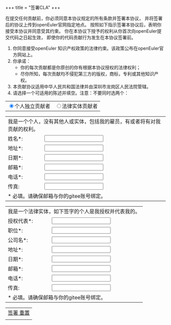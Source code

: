 +++
title = "签署CLA"
+++

<div class="clanote">
<p>
在提交任何贡献前，你必须同意本协议规定的所有条款并签署本协议，
并将签署后的协议上传到openEuler官网指定地点。
按照如下指示签署本协议后，表明你接受本协议并同意受其约束。
你在本协议下授予的权利从你首次向openEuler提交代码之日起生效，
即使你的代码贡献行为发生在本协议签署前。
</p>
<ol>
<li>
你同意接受openEuler 知识产权政策的法律约束。该政策公布在openEuler官方网站上。
</li>
<li>
你承诺：
<ul>
<li>
你的每次贡献都是你原创的你有根据本协议授权的法律权利；
</li>
<li>
尽你所知，每次贡献均不侵犯第三方的版权，商标，专利或其他知识产权。
</li>
</ul>
</li>
<li>
本贡献协议适用中华人民共和国法律并由深圳市龙岗区人民法院管辖。
</li>
<li>
请选择一个可适用的陈述并填空。注意：不要同时选两个：
</li>
</ol>
</div>

<table id="cla-type-table">
    <tr>
        <td>
            <input type="radio" name="cla-type-radio" value="0" checked />个人独立贡献者
        </td>
        <td>
            <input type="radio" name="cla-type-radio" value="1" />法律实体贡献者
        </td>
    </tr>
</table>

<table id="individual-table">
    <tr>
        <td colspan="2">
            我是一个个人，没有其他人或实体，包括我的雇员，有或者将有对我贡献的权利。
        </td>
    </tr>
    <tr>
        <td>
            姓名*:
        </td>
        <td>
            <input type="text" id="individual-name" class = "require" maxlength="100" />
        </td>
    </tr>
    <tr>
        <td>
            地址*:
        </td>
        <td>
            <input type="text" id="individual-address" class = "require" maxlength="100" />
        </td>
    </tr>
    <tr>
        <td>
            日期*:
        </td>
        <td>
            <input type="text" id="individual-date" class = "require" maxlength="100" />
        </td>
    </tr>
    <tr>
        <td>
            邮箱*:
        </td>
        <td>
            <input type="text" id="individual-email" class = "require" maxlength="100" />
        </td>
    </tr>
    <tr>
        <td>
            电话*:
        </td>
        <td>
            <input type="text" id="individual-telephone" class = "require" maxlength="100" />
        </td>
    </tr>
    <tr>
        <td>
            传真:
        </td>
        <td>
            <input type="text" id="individual-fax" maxlength="100" />
        </td>
    </tr>
    <tr>
        <td colspan="2">
            * 必填。请确保邮箱与你的gitee账号绑定。
        </td>
    </tr>
</table>

<table id="legalentity-table">
    <tr>
        <td colspan="2">
            我是一个法律实体，如下签字的个人是我授权并代表我的。
        </td>
    </tr>
    <tr>
        <td>
            授权代表*:
        </td>
        <td>
            <input type="text" id="legalentity-name" class = "require" maxlength="100" />
        </td>
    </tr>
    <tr>
        <td>
            职位*:
        </td>
        <td>
            <input type="text" id="legalentity-title" class = "require" maxlength="100" />
        </td>
    </tr>
    <tr>
        <td>
            公司名*:
        </td>
        <td>
            <input type="text" id="legalentity-corporation" class = "require" maxlength="100" />
        </td>
    </tr>
    <tr>
        <td>
            地址*:
        </td>
        <td>
            <input type="text" id="legalentity-address" class = "require" maxlength="100" />
        </td>
    </tr>
    <tr>
        <td>
            日期*:
        </td>
        <td>
            <input type="text" id="legalentity-date" class = "require" maxlength="100" />
        </td>
    </tr>
    <tr>
        <td>
            邮箱*:
        </td>
        <td>
            <input type="text" id="legalentity-email" class = "require" maxlength="100" />
        </td>
    </tr>
    <tr>
        <td>
            电话*:
        </td>
        <td>
            <input type="text" id="legalentity-telephone" class = "require" maxlength="100" />
        </td>
    </tr>
    <tr>
        <td>
            传真:
        </td>
        <td>
            <input type="text" id="legalentity-fax" maxlength="100" />
        </td>
    </tr>
    <tr>
        <td colspan="2">
            * 必填。请确保邮箱与你的gitee账号绑定。
        </td>
    </tr>
</table>

<table id="cla-table">
    <tr>
        <td>
            <a href="#" id="sign-cla-button" class="btn btn-template-main" posturl="/cla/">
                签署
            </a>
            <a href="#" id="reset-cla-button" class="btn btn-template-main">
                重置
            </a>
        </td>
    </tr>
    <tr>
        <td>
            <label id="tip-cla-label"></label>
        </td>
    </tr>
</table>